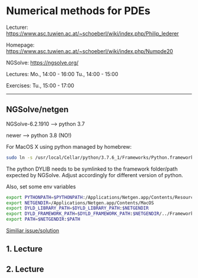 # Numerical methods for PDEs

Lecturer: <https://www.asc.tuwien.ac.at/~schoeberl/wiki/index.php/Philip_lederer>

Homepage: <https://www.asc.tuwien.ac.at/~schoeberl/wiki/index.php/Numpde20>

NGSolve: <https://ngsolve.org/>

Lectures:   Mo., 14:00 - 16:00
            Tu., 14:00 - 15:00

Exercises:  Tu., 15:00 - 17:00

---

## NGSolve/netgen

NGSolve-6.2.1910 --> python 3.7

newer --> python 3.8 (NO!)

For MacOS X using python managed by homebrew:

```bash
sudo ln -s /usr/local/Cellar/python/3.7.6_1/Frameworks/Python.framework/Versions/3.7/lib/libpython3.7m.dylib /Library/Frameworks/Python.framework/Versions/3.7/Python
```

The python DYLIB needs to be symlinked to the framework folder/path expected by NGSolve.
Adjust accordingly for different version of python.

Also, set some env variables

```bash
export PYTHONPATH=$PYTHONPATH:/Applications/Netgen.app/Contents/Resources/lib/python3.7/site-packages:.
export NETGENDIR=/Applications/Netgen.app/Contents/MacOS
export DYLD_LIBRARY_PATH=$DYLD_LIBRARY_PATH:$NETGENDIR
export DYLD_FRAMEWORK_PATH=$DYLD_FRAMEWORK_PATH:$NETGENDIR/../Frameworks
export PATH=$NETGENDIR:$PATH
```

[Similiar issue/solution](https://ngsolve.org/forum/ngspy-forum/163-macos-installation-frameworks-path-missing-at-ngsolve-6-2-1804-dmg)

## 1. Lecture

## 2. Lecture